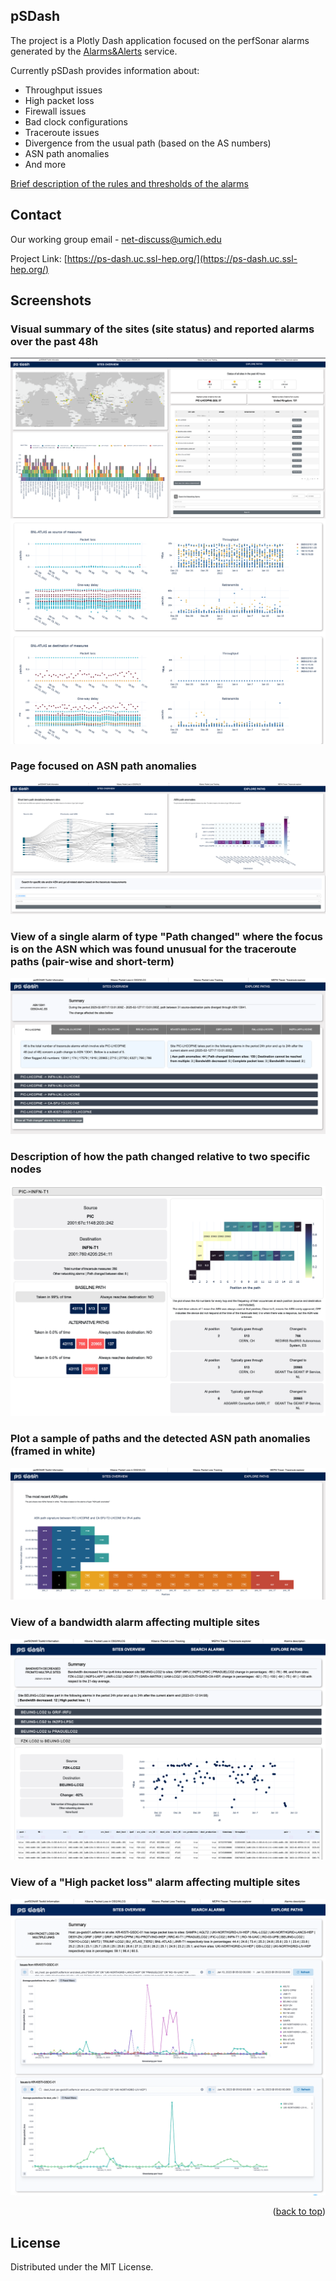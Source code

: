 
<a name="readme-top"></a>




<!-- ABOUT THE PROJECT -->
## pSDash

The project is a Plotly Dash application focused on the perfSonar alarms generated by the [Alarms&Alerts](https://github.com/sand-ci/AlarmsAndAlerts) service.

Currently pSDash provides information about:
* Throughput issues
* High packet loss
* Firewall issues
* Bad clock configurations
* Traceroute issues
* Divergence from the usual path (based on the AS numbers)
* ASN path anomalies
* And more

[Brief description of the rules and thresholds of the alarms](https://docs.google.com/presentation/d/1QZseDVnhN8ghn6yaSQmPbMzTi53jwUFTr818V_hUjO8/edit#slide=id.gff94f0d11a_0_41)


<!-- CONTACT -->
## Contact

Our working group email - net-discuss@umich.edu

Project Link: [https://ps-dash.uc.ssl-hep.org/](https://ps-dash.uc.ssl-hep.org/)


<!-- Screenshots -->
## Screenshots


### Visual summary of the sites (site status) and reported alarms over the past 48h
<img src="/images/1.png" alt="Alt text" title="Optional title">
<img src="/images/2.png" alt="Alt text" title="Optional title">

### Page focused on ASN path anomalies
<img src="/images/4.png" alt="Alt text" title="Optional title">

### View of a single alarm of type "Path changed" where the focus is on the ASN which was found unusual for the traceroute paths (pair-wise and short-term)
<img src="/images/3.png" alt="Alt text" title="Optional title">

### Description of how the path changed relative to two specific nodes
<img src="/images/5.png" alt="Alt text" title="Optional title">

### Plot a sample of paths and the detected ASN path anomalies (framed in white)
<img src="/images/8.png" alt="Alt text" title="Optional title">

### View of a bandwidth alarm affecting multiple sites
<img src="/images/6.png" alt="Alt text" title="Optional title">


### View of a "High packet loss" alarm affecting multiple sites
<img src="/images/7.png" alt="Alt text" title="Optional title">

</br>

<p align="right">(<a href="#readme-top">back to top</a>)</p>


<!-- LICENSE -->
## License
Distributed under the MIT License.
